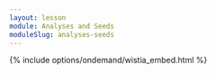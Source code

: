 ```yaml
---
layout: lesson
module: Analyses and Seeds
moduleSlug: analyses-seeds
---
```



{% include options/ondemand/wistia_embed.html %}